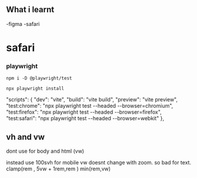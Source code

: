 ## What i learnt

-figma
-safari

# safari

### playwright

```
npm i -D @playwright/test

npx playwright install
```

"scripts": {
"dev": "vite",
"build": "vite build",
"preview": "vite preview",
"test:chrome": "npx playwright test --headed --browser=chromium",
"test:firefox": "npx playwright test --headed --browser=firefox",
"test:safari": "npx playwright test --headed --browser=webkit"
},

## vh and vw

dont use for body and html (vw)

instead use 100svh for mobile
vw doesnt change with zoom. so bad for text.
clamp(rem , 5vw + 1rem,rem )
min(rem,vw)
